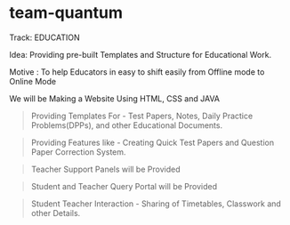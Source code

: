 # team-quantum

Track: EDUCATION

Idea: Providing pre-built Templates and Structure for Educational Work.

Motive : To help Educators in easy to shift easily from Offline mode to Online Mode

We will be Making a Website Using HTML, CSS and JAVA
  
  > Providing Templates For - Test Papers, Notes, Daily Practice Problems(DPPs), and other Educational Documents.
  
  > Providing Features like - Creating Quick Test Papers and Question Paper Correction System.
  
  > Teacher Support Panels will be Provided
  
  > Student and Teacher Query Portal will be Provided
 
  > Student Teacher Interaction - Sharing of Timetables, Classwork and other Details.
